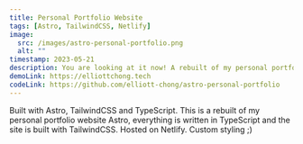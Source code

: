 ```yaml
---
title: Personal Portfolio Website
tags: [Astro, TailwindCSS, Netlify]
image:
  src: /images/astro-personal-portfolio.png
  alt: ""
timestamp: 2023-05-21
description: You are looking at it now! A rebuilt of my personal portfolio website using Astro, TailwindCSS and Netlify
demoLink: https://elliottchong.tech
codeLink: https://github.com/elliott-chong/astro-personal-portfolio
---
```


Built with Astro, TailwindCSS and TypeScript. This is a rebuilt of my personal portfolio website Astro, everything is written in TypeScript and the site is built with TailwindCSS. Hosted on Netlify. Custom styling ;)
